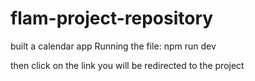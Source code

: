 # flam-project-repository
built a calendar app
Running the file: npm run dev

then click on the link you will be redirected to the project 

